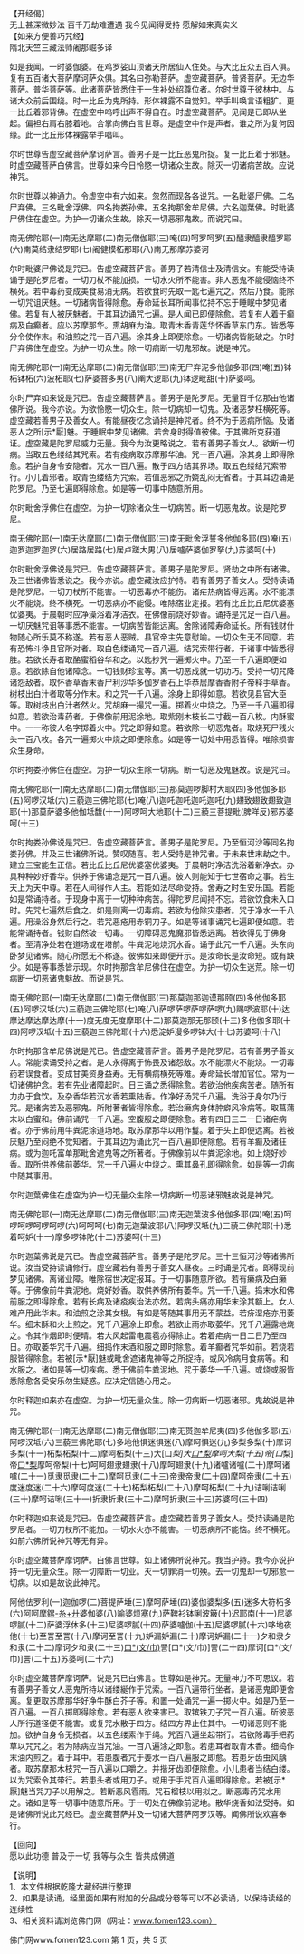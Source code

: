   【开经偈】  
  无上甚深微妙法 百千万劫难遭遇 我今见闻得受持 愿解如来真实义  
  【如来方便善巧咒经】  
  隋北天竺三藏法师阇那崛多译  
    
  如是我闻。一时婆伽婆。在鸡罗娑山顶诸天所居仙人住处。与大比丘众五百人俱。复有五百诸大菩萨摩诃萨众俱。其名曰弥勒菩萨。虚空藏菩萨。普贤菩萨。无边华菩萨。普华菩萨等。此诸菩萨皆悉住于一生补处绍尊位者。尔时世尊于彼林中。与诸大众前后围绕。时一比丘为鬼所持。形体裸露不自觉知。举手叫唤言语粗犷。更一比丘着邪背佛。在虚空中呜呼出声不得自在。时虚空藏菩萨。见闻是已即从坐起。偏袒右肩右膝着地。合掌向佛白言世尊。是虚空中作是声者。谁之所为复何因缘。此一比丘形体裸露举手唱叫。  
    
  尔时世尊告虚空藏菩萨摩诃萨言。善男子是一比丘恶鬼所捉。复一比丘着于邪魅。时虚空藏菩萨白佛言。世尊如来今日怜愍一切诸众生故。除灭一切诸病苦故。应说神咒。  
    
  尔时世尊以神通力。令虚空中有六如来。忽然而现各各说咒。一名毗婆尸佛。二名尸弃佛。三名毗舍浮佛。四名拘娄孙佛。五名拘那舍牟尼佛。六名迦葉佛。时毗婆尸佛住在虚空。为护一切诸众生故。除灭一切恶邪鬼故。而说咒曰。  
    
  南无佛陀耶(一)南无达摩耶(二)南无僧伽耶(三)唵(四)呵罗呵罗(五)醯隶醯隶醯罗耶(六)南莫结隶结罗耶(七)阇健模柘那耶(八)南无那摩苏婆诃  
    
  尔时毗婆尸佛说是咒已。告虚空藏菩萨言。善男子若清信士及清信女。有能受持读诵于是陀罗尼者。一切刀杖不能加损。一切水火所不能害。非人恶鬼不能侵恼终不横死。若中毒药变成美食易消无病。若欲食时先取一匙七遍咒之。然后乃食。能除一切咒诅厌魅。一切诸病皆得除愈。寿命延长耳所闻事忆持不忘于睡眠中梦见诸佛。若复有人被厌魅者。于其耳边诵咒七遍。是人闻已即便除愈。若复有人着于癫病及白癫者。应以苏摩那华。熏胡麻为油。取青木香青莲华怀香草东门东。皆悉等分令使作末。和油煎之咒一百八遍。涂其身上即便除愈。一切诸病皆能破之。尔时尸弃佛住在虚空。为护一切众生。除一切病断一切鬼邪故。说是神咒。  
    
  南无佛陀耶(一)南无达摩耶(二)南无僧伽耶(三)南无尸弃泥多他伽多耶(四)唵(五)钵柘钵柘(六)波柘耶(七)萨婆菩多男(八)阐大逻耶(九)钵逻毗甜(十)萨婆呵。  
    
  尔时尸弃如来说是咒已。告虚空藏菩萨言。善男子是陀罗尼。无量百千亿那由他诸佛所说。我今亦说。为欲怜愍一切众生。除一切病却一切鬼。及诸恶梦枉横死等。虚空藏若善男子及善女人。有能昼夜忆念诵持是神咒者。终不为于恶病所恼。及诸恶人之所[示*厭]魅。于睡眠中梦见诸佛。若舍身时得值彼佛。于其佛所克获道证。虚空藏是陀罗尼威力无量。我今为汝更略说之。若有善男子善女人。欲断一切病。当取五色缕结其咒索。若有疫病取苏摩那华油。咒一百八遍。涂其身上即得除愈。若护自身令安隐者。咒水一百八遍。散于四方结其界场。取五色缕结咒索带行。小儿着邪者。取青色缕结为咒索。若值恶邪之所娆乱闷无省者。于其耳边诵是陀罗尼。乃至七遍即得除愈。如是等一切事中随意所用。  
    
  尔时毗舍浮佛住在虚空。为护一切除诸众生一切病苦。断一切恶鬼故。说是陀罗尼。  
    
  南无佛陀耶(一)南无达摩耶(二)南无僧伽耶(三)南无毗舍浮誓多他伽多耶(四)唵(五)迦罗迦罗迦罗(六)居路居路(七)居卢蹉大男(八)居嚧萨婆伽罗拏(九)苏婆呵(十)  
    
  尔时毗舍浮佛说是咒已。告虚空藏菩萨言。善男子是陀罗尼。贤劫之中所有诸佛。及三世诸佛皆悉说之。我今亦说。虚空藏汝应护持。若有善男子善女人。受持读诵是陀罗尼。一切刀杖所不能害。一切恶毒亦不能伤。诸疟热病皆得远离。水不能漂火不能烧。终不横死。一切恶病亦不能侵。唯除宿业定报。若有比丘比丘尼优婆塞优婆夷。于晨朝时应净澡浴着净洁衣。在佛像前烧好妙香。诵持是咒足一百八遍。一切厌魅咒诅等事悉不能害。一切病苦皆能远离。舍除诸障寿命延长。所有钱财什物随心所乐莫不称遂。若有恶人恶贼。县官帝主先意慰喻。一切众生无不同意。若有恐怖斗诤县官所对者。取白色缕诵咒一百八遍。结咒索带行者。于诸事中皆悉得胜。若欲长寿者取酪蜜稻谷华和之。以匙抄咒一遍掷火中。乃至一千八遍即便如意。若欲除自他诸障念。一切钱财珍宝等。离一切恶成就一切功巧。受持一切咒降诸怨敌者。取怀香草香末香尸利沙华多伽罗香石上华恭居摩香香附子帝释手草香。树枝出白汁者取等分作末。和之咒一千八遍。涂身上即得如意。若欲见县官大臣等。取树枝出白汁者然火。咒胡麻一撮咒一遍。掷着火中烧之。乃至一千八遍即得如意。若欲治毒药者。于佛像前用泥涂地。取紫刚木枝长二寸截一百八枚。内酥蜜中。一一称彼人名字掷着火中。咒之即得如意。若欲除一切恶鬼者。取烧死尸残火头一百八枚。各咒一遍掷火中烧之即便除愈。如是等一切处中用悉皆得。唯除损害众生身命。  
    
  尔时拘娄孙佛住在虚空。为护一切众生除一切病。断一切恶及鬼魅故。说是咒曰。  
    
  南无佛陀耶(一)南无达摩耶(二)南无僧伽耶(三)那莫迦啰脚村大耶(四)多他伽多耶(五)阿啰汉坻(六)三藐迦三佛陀耶(七)唵(八)迦吒迦吒迦吒迦吒(九)翅致翅致翅致迦耶(十)那莫萨婆多他伽坻馥(十一)阿啰呵大地耶(十二)三藐三菩提毗(脾咩反)邪苏婆呵(十三)  
    
  尔时拘娄孙佛说是咒已。告虚空藏菩萨言。善男子是陀罗尼。乃至恒河沙等同名拘娄孙佛。并及三世诸佛所说。赞叹随喜。若人受持是神咒者。于未来世末劫之中。建立三宝能生正信。若比丘比丘尼优婆塞优婆夷。于晨朝时净洁洗浴着新净衣。办具种种妙好香华。供养于佛诵念是咒一百八遍。彼人则能知于七世宿命之事。若生天上为天中尊。若在人间得作人主。若能如法尽命受持。舍寿之时生安乐国。若能如是常诵持者。于现身中离于一切种种病苦。得陀罗尼闻持不忘。若欲饮食未入口时。先咒七遍然后食之。如是则离一切毒病。若欲为他除灾患者。咒于净水一千八遍。用澡浴身然后行之。若咒恶疮用赤铜刀子。如是等诸事诵咒七遍即便如意。若能常诵持者。钱财自然破一切毒。一切障碍恶鬼魔邪皆悉远离。若欲得见于佛身者。至清净处若在道场或在塔前。牛粪泥地烧沉水香。诵于此咒一千八遍。头东向卧梦见诸佛。随心所愿无不称遂。彼佛如来即便开示。是汝命长是汝命短。或有缺少。如是等事悉皆示现。尔时拘那含牟尼佛住在虚空。为护一切众生迷荒。除一切病断一切恶诸鬼魅故。而说是咒。  
    
  南无佛陀耶(一)南无达摩耶(二)南无僧伽耶(三)那莫迦那迦谟那颐(四)多他伽多耶(五)阿啰汉坻(六)三藐迦三佛陀耶(七)唵(八)萨啰萨啰萨啰萨啰(九)赐啰波耶(十)达摩达摩达摩达摩(十一)度无度无度摩耶(十二)那莫迦那无那颐(十三)多他伽多耶(十四)阿啰汉坻(十五)三藐迦三佛陀耶(十六)悉淀妒漫多啰钵大(十七)苏婆呵(十八)  
    
  尔时拘那含牟尼佛说是咒已。告虚空藏菩萨言。善男子是陀罗尼。若有善男子善女人。常能读诵受持之者。是人永得离于怖畏及诸怨敌。水不能漂火不能烧。一切毒药若误食者。变成甘美资身益寿。无有横病横死等难。寿命延长增加官位。常为一切诸佛护念。若有先业诸障起时。日三诵之悉得除愈。若欲治他疾病苦者。随所有力办于食饮。及杂香华若沉水香若熏陆香。作净好汤咒千八遍。洗浴于身尔乃行咒。是诸病苦及恶邪鬼。所附著者皆得除愈。若治癞病身体肿癖风冷病等。取菖蒲末以白蜜和。佛前诵咒一千八遍。空腹服之即便除愈。若有四日三二一日诸疟病者。亦于佛前用牛粪泥涂道场地。取苏摩那华以用作鬘。着于头上即便远离。若被厌魅乃至闷绝不觉知者。于其耳边为诵此咒一百八遍即便除愈。若有羊癫及诸狂病。或为迦吒富单那毗舍遮鬼等之所著者。于佛像前以牛粪泥涂地。如上烧好妙香。取所供养佛前萎华。咒一千八遍火中烧之。熏其鼻孔即得除愈。如是等一切病中随其事用。  
    
  尔时迦葉佛住在虚空为护一切无量众生除一切病断一切恶诸邪魅故说是神咒。  
    
  南无佛陀耶(一)南无达摩耶(二)南无僧伽耶(三)南无迦葉波多他伽多耶(四)唵(五)呵啰呵啰呵啰呵啰(六)呵呵呵(七)南无迦葉波耶(八)阿啰汉坻(九)三藐三佛陀耶(十)悉着呵妒(十一)摩多啰钵陀(十二)苏婆呵(十三)  
    
  尔时迦葉佛说是咒已。告虚空藏菩萨言。善男子是陀罗尼。三十三恒河沙等诸佛所说。汝当受持读诵修行。虚空藏若有善男子善女人昼夜。三时诵是咒者。即得现前梦见诸佛。离诸业障。唯除宿世决定报耳。于一切事随意所欲。若有癞病及白癞等。于佛像前牛粪泥地。烧好妙香。取供养佛所有萎华。咒一千八遍。捣末水和佛前服之即得除愈。若有长病及诸疫疾治法亦然。若病头痛亦用华末涂其额上。女人难产用此华末。和油煎之涂其女根。有如是等随其事用无不蒙益。若疥湿疮亦用萎华。细末酥和火上煎之。咒千八遍涂上即愈。若欲止雨亦取萎华。咒千八遍露地烧之。令其作烟即时便晴。若大风起雷电震雹亦得除止。若着疟病一日二日乃至四日。亦取萎华咒千八遍。细捣作末酒和服之即时除愈。着羊癫者咒华如前。若烧若服皆得除愈。若被[示*厭]魅或毗舍遮诸鬼神等之所捉持。或风冷病月食病等。和水服之。诸如是等一切疾病。悉于佛前牛粪泥地。咒于萎华一千八遍。或烧或服皆悉除愈各受安乐勿生疑惑。应决定信随心用之。  
    
  尔时释迦如来亦在虚空。为护一切无量众生。除一切病断一切恶诸邪。鬼故说是神咒。  
    
  南无佛陀耶(一)南无达摩耶(二)南无僧伽耶(三)南无贳迦牟尼夷(四)多他伽多耶(五)阿啰汉坻(六)三藐三佛陀耶(七)多地他惧迷惧迷(八)摩呵惧迷(九)多梨多梨(十)摩诃多梨(十一)柘梨柘梨(十二)摩呵柘梨(十三)大[口*梨]大[口*梨](十四)摩呵大梨(十五)帝[口*梨]帝[口*梨](十六)摩呵帝梨(十七)呵呵翅隶翅隶(十八)摩呵翅隶(十九)诸嚧诸嚧(二十)摩呵诸嚧(二十一)觅隶觅隶(二十二)摩呵觅隶(二十三)帝隶帝隶(二十四)摩呵帝隶(二十五)度迷度迷(二十六)摩呵度迷(二十七)柘梨柘梨(二十八)摩呵柘梨(二十九)诘唎诘唎(三十)摩呵诘唎(三十一)折隶折隶(三十二)摩呵折隶(三十三)苏婆呵(三十四)  
    
  尔时释迦如来说是咒已。告虚空藏菩萨言。虚空藏若善男子善女人。受持读诵是陀罗尼者。一切刀杖所不能加。一切水火亦不能害。一切恶病所不能恼。终不横死。如前六佛所说神咒等无有异。  
    
  尔时虚空藏菩萨摩诃萨。白佛言世尊。如上诸佛所说神咒。我当护持。我今亦说护持一切无量众生。除一切障断一切业。灭一切罪消一切殃。去一切鬼却一切邪愈一切病。以如是故说此神咒。  
    
  阿他佉罗利(一)迦伽啰(二)菩提萨埵(三)摩呵萨埵(四)婆伽婆梨多(五)迷多大符柘多(六)阿呵摩[鏍-糸+廾](七)婆伽婆(八)喻婆烦塞(九)萨鞞衫钵唎波簸(十)迟耶南(十一)尼婆啰腻(十二)萨婆浮休多(十三)尼婆啰腻(十四)萨婆嚧伽(十五)尼婆啰腻(十六)哆地夜他(十七)至詈至詈(十八)摩诃至詈(十九)妒漏妒漏(二十)摩诃妒漏(二十一)夕和隶夕和隶(二十二)摩诃夕和隶(二十三)[口*(文/巾)](馨翅反)詈[口*(文/巾)]詈(二十四)摩诃[口*(文/巾)]詈(二十五)苏婆呵(二十六)  
    
  尔时虚空藏菩萨摩诃萨。说是咒已白佛言。世尊如是神咒。无量神力不可思议。若有善男子善女人恶鬼所持以诸缕綖作于咒索。一百八遍带行坐者。是诸恶鬼即便舍离。复更取苏摩那华好净牛酥白芥子等。和置一处诵咒一遍一掷火中。如是乃至一百八遍。一百八掷即得除愈。若有恶人欲来害已。取镔铁刀子咒一百八遍。斫彼恶人所行道径便不能害。或复咒水散于四方。结四方界止住其中。一切诸恶则不能加。欲护自身令无损者。以五色缕索作于绳。咒百八遍坐起带行。若欲除毒手把药草以咒咒之。若为除病应当咒油。一百八遍涂之即愈。若患耳者取青木香。细捣作末油内煎之。着于耳中。若患腹者咒于姜水一百八遍服之即愈。若患牙齿虫风龋者。取苏摩那木枝咒一百八遍以口嚼之。并揩牙齿即便除愈。小儿患者当结白缕。以为咒索令其带行。若患头者或用刀子。或用于手咒百八遍即得除愈。若被[示*厭]魅当咒刀子以用解之。若断恶风雹雨。咒石榴枝以用拟之。断恶毒药咒水用之。诸如是等一切事中随意所用。于一切处在佛像前泥地。散华烧香如法受持。如是诸佛所说此咒经已。虚空藏菩萨并及一切诸大菩萨阿罗汉等。闻佛所说欢喜奉行。  
    
  【回向】  
  愿以此功德 普及于一切 我等与众生 皆共成佛道  
    
  【说明】  
  1、本文件根据乾隆大藏经进行整理  
  2、如果是读诵，经里面如果有附加的分品或分卷等可以不必读诵，以保持读经的连续性  
  3、相关资料请浏览佛门网（网址：www.fomen123.com）  
    
    
    
  佛门网www.fomen123.com			第 1 页，共 5 页  
    
    